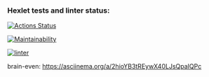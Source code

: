 ### Hexlet tests and linter status:

[![Actions Status](https://github.com/diazdressk/frontend-project-lvl1/workflows/hexlet-check/badge.svg)](https://github.com/diazdressk/frontend-project-lvl1/actions)

[![Maintainability](https://api.codeclimate.com/v1/badges/49397be05e4584b21a6b/maintainability)](https://codeclimate.com/github/diazdressk/frontend-project-lvl1/maintainability)

[![linter](https://github.com/diazdressk/frontend-project-lvl1/workflows/linter/badge.svg)](https://github.com/diazdressk/frontend-project-lvl1/actions)

brain-even: https://asciinema.org/a/2hioYB3tREywX40LJsQpaIQPc
